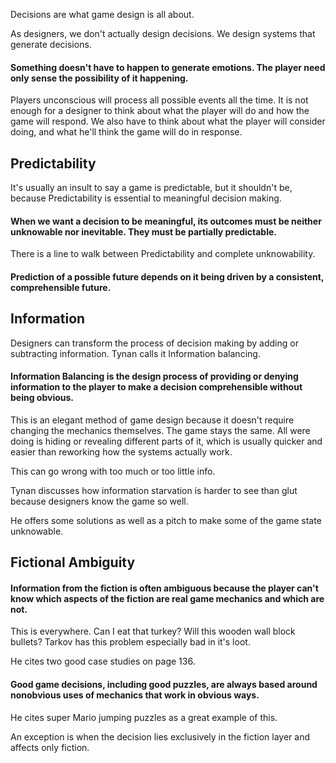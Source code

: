 Decisions are what game design is all about.

As designers, we don't actually design decisions. We design systems that generate decisions.

#### Something doesn't have to happen to generate emotions. The player need only sense the possibility of it happening.

Players unconscious will process all possible events all the time. It is not enough for a designer to think about what the player will do and how the game will respond. We also have to think about what the player will consider doing, and what he'll think the game will do in response.

## Predictability
It's usually an insult to say a game is predictable, but it shouldn't be, because Predictability is essential to meaningful decision making.

#### When we want a decision to be meaningful, its outcomes must be neither unknowable nor inevitable. They must be partially predictable.

There is a line to walk between Predictability and complete unknowability. 

#### Prediction of a possible future depends on it being driven by a consistent, comprehensible future.


## Information

Designers can transform the process of decision making by adding or subtracting information. Tynan calls it Information balancing.

#### Information Balancing is the design process of providing or denying information to the player to make a decision comprehensible without being obvious.

This is an elegant method of game design because it doesn't require changing the mechanics themselves. The game stays the same. All were doing is hiding or revealing different parts of it, which is usually quicker and easier than reworking how the systems actually work.

This can go wrong with too much or too little info.

Tynan discusses how information starvation is harder to see than glut because designers know the game so well.

He offers some solutions as well as a pitch to make some of the game state unknowable.

## Fictional Ambiguity

#### Information from the fiction is often ambiguous because the player can't know which aspects of the fiction are real game mechanics and which are not.

This is everywhere. Can I eat that turkey? Will this wooden wall block bullets? Tarkov has this problem especially bad in it's loot.

He cites two good case studies on page 136.

#### Good game decisions, including good puzzles, are always based around nonobvious uses of mechanics that work in obvious ways.

He cites super Mario jumping puzzles as a great example of this.

An exception is when the decision lies exclusively in the fiction layer and affects only fiction.